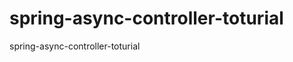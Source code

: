 spring-async-controller-toturial
================================

spring-async-controller-toturial
